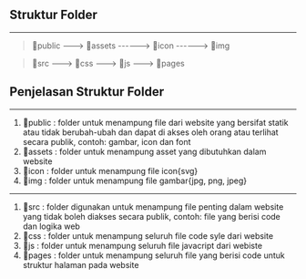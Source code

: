 ## Struktur Folder

---

> 📂public
> ---> 📂assets
> ------> 📂icon
> ------> 📂img

> 📂src
> ---> 📂css
> ---> 📂js
> ---> 📂pages

## Penjelasan Struktur Folder

---

1. 📂public : folder untuk menampung file dari website yang bersifat statik atau tidak berubah-ubah dan
   dapat di akses oleh orang atau terlihat secara publik, contoh: gambar, icon dan font
2. 📂assets : folder untuk menampung asset yang dibutuhkan dalam website
3. 📂icon : folder untuk menampung file icon{svg}
4. 📂img : folder untuk menampung file gambar{jpg, png, jpeg}

---

1. 📂src : folder digunakan untuk menampung file penting dalam website yang tidak boleh diakses secara publik,
   contoh: file yang berisi code dan logika web
2. 📂css : folder untuk menampung seluruh file code syle dari website
3. 📂js : folder untuk menampung seluruh file javacript dari webiste
4. 📂pages : folder untuk menampung seluruh file yang berisi code untuk struktur halaman pada website
